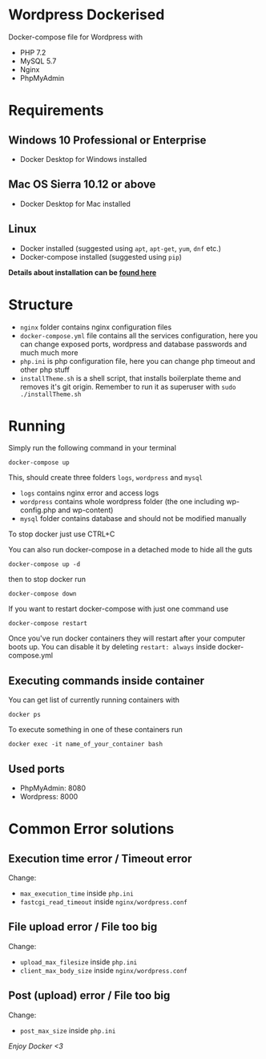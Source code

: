 # Wordpress Dockerised
Docker-compose file for Wordpress with
* PHP 7.2
* MySQL 5.7
* Nginx 
* PhpMyAdmin 

# Requirements

## Windows 10 Professional or Enterprise
* Docker Desktop for Windows installed

## Mac OS Sierra 10.12 or above
* Docker Desktop for Mac installed

## Linux
* Docker installed (suggested using `apt`, `apt-get`, `yum`, `dnf` etc.)
* Docker-compose installed (suggested using `pip`)

**Details about installation can be [found here](https://docs.docker.com/compose/install/)**

# Structure
* `nginx` folder contains nginx configuration files
* `docker-compose.yml` file contains all the services configuration, here you can change exposed ports, wordpress and database passwords and much much more
* `php.ini` is php configuration file, here you can change php timeout and other php stuff
* `installTheme.sh` is a shell script, that installs boilerplate theme and removes it's git origin. Remember to run it as superuser with `sudo ./installTheme.sh`

# Running
Simply run the following command in your terminal

`
docker-compose up
`

This, should create three folders `logs`, `wordpress` and `mysql`
* `logs` contains nginx error and access logs
* `wordpress` contains whole wordpress folder (the one including wp-config.php and wp-content)
* `mysql` folder contains database and should not be modified manually

To stop docker just use CTRL+C

You can also run docker-compose in a detached mode to hide all the guts

`
docker-compose up -d
`

then to stop docker run

`
docker-compose down
`

If you want to restart docker-compose with just one command use

`
    docker-compose restart
`

Once you've run docker containers they will restart after your computer boots up. You can disable it by deleting `restart: always` inside docker-compose.yml 
## Executing commands inside container
You can get list of currently running containers with 

`
docker ps
`

To execute something in one of these containers run 

`
docker exec -it name_of_your_container bash
`

## Used ports
* PhpMyAdmin: 8080
* Wordpress: 8000

# Common Error solutions
## Execution time error / Timeout error
Change:
* `max_execution_time` inside `php.ini`
* `fastcgi_read_timeout` inside `nginx/wordpress.conf`

## File upload error / File too big
Change:
* `upload_max_filesize` inside `php.ini`
* `client_max_body_size` inside `nginx/wordpress.conf`

## Post (upload) error / File too big
Change:
* `post_max_size` inside `php.ini`


*Enjoy Docker <3*